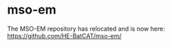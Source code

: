 # mso-em

The MSO-EM repository has relocated and is now here: https://github.com/HE-BatCAT/mso-em/
